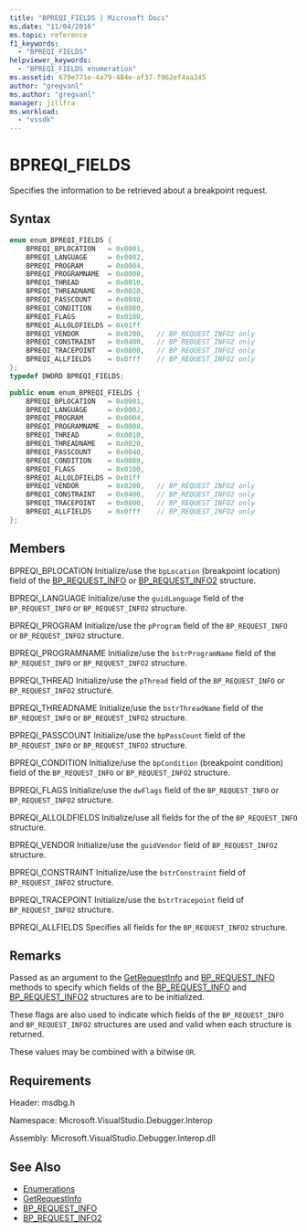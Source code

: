 ```yaml
---
title: "BPREQI_FIELDS | Microsoft Docs"
ms.date: "11/04/2016"
ms.topic: reference
f1_keywords:
  - "BPREQI_FIELDS"
helpviewer_keywords:
  - "BPREQI_FIELDS enumeration"
ms.assetid: 679e771e-4a79-484e-af37-f962ef4aa245
author: "gregvanl"
ms.author: "gregvanl"
manager: jillfra
ms.workload:
  - "vssdk"
---
```

# BPREQI_FIELDS
Specifies the information to be retrieved about a breakpoint request.

## Syntax

```cpp
enum enum_BPREQI_FIELDS {
    BPREQI_BPLOCATION   = 0x0001,
    BPREQI_LANGUAGE     = 0x0002,
    BPREQI_PROGRAM      = 0x0004,
    BPREQI_PROGRAMNAME  = 0x0008,
    BPREQI_THREAD       = 0x0010,
    BPREQI_THREADNAME   = 0x0020,
    BPREQI_PASSCOUNT    = 0x0040,
    BPREQI_CONDITION    = 0x0080,
    BPREQI_FLAGS        = 0x0100,
    BPREQI_ALLOLDFIELDS = 0x01ff
    BPREQI_VENDOR       = 0x0200,   // BP_REQUEST_INFO2 only
    BPREQI_CONSTRAINT   = 0x0400,   // BP_REQUEST_INFO2 only
    BPREQI_TRACEPOINT   = 0x0800,   // BP_REQUEST_INFO2 only
    BPREQI_ALLFIELDS    = 0x0fff    // BP_REQUEST_INFO2 only
};
typedef DWORD BPREQI_FIELDS;
```

```csharp
public enum enum_BPREQI_FIELDS {
    BPREQI_BPLOCATION   = 0x0001,
    BPREQI_LANGUAGE     = 0x0002,
    BPREQI_PROGRAM      = 0x0004,
    BPREQI_PROGRAMNAME  = 0x0008,
    BPREQI_THREAD       = 0x0010,
    BPREQI_THREADNAME   = 0x0020,
    BPREQI_PASSCOUNT    = 0x0040,
    BPREQI_CONDITION    = 0x0080,
    BPREQI_FLAGS        = 0x0100,
    BPREQI_ALLOLDFIELDS = 0x01ff
    BPREQI_VENDOR       = 0x0200,   // BP_REQUEST_INFO2 only
    BPREQI_CONSTRAINT   = 0x0400,   // BP_REQUEST_INFO2 only
    BPREQI_TRACEPOINT   = 0x0800,   // BP_REQUEST_INFO2 only
    BPREQI_ALLFIELDS    = 0x0fff    // BP_REQUEST_INFO2 only
};
```

## Members
BPREQI_BPLOCATION
Initialize/use the `bpLocation` (breakpoint location) field of the [BP_REQUEST_INFO](../../../extensibility/debugger/reference/bp-request-info.md) or [BP_REQUEST_INFO2](../../../extensibility/debugger/reference/bp-request-info2.md) structure.

BPREQI_LANGUAGE
Initialize/use the `guidLanguage` field of the `BP_REQUEST_INFO` or `BP_REQUEST_INFO2` structure.

BPREQI_PROGRAM
Initialize/use the `pProgram` field of the `BP_REQUEST_INFO` or `BP_REQUEST_INFO2` structure.

BPREQI_PROGRAMNAME
Initialize/use the `bstrProgramName` field of the `BP_REQUEST_INFO` or `BP_REQUEST_INFO2` structure.

BPREQI_THREAD
Initialize/use the `pThread` field of the `BP_REQUEST_INFO` or `BP_REQUEST_INFO2` structure.

BPREQI_THREADNAME
Initialize/use the `bstrThreadName` field of the `BP_REQUEST_INFO` or `BP_REQUEST_INFO2` structure.

BPREQI_PASSCOUNT
Initialize/use the `bpPassCount` field of the `BP_REQUEST_INFO` or `BP_REQUEST_INFO2` structure.

BPREQI_CONDITION
Initialize/use the `bpCondition` (breakpoint condition) field of the `BP_REQUEST_INFO` or `BP_REQUEST_INFO2` structure.

BPREQI_FLAGS
Initialize/use the `dwFlags` field of the `BP_REQUEST_INFO` or `BP_REQUEST_INFO2` structure.

BPREQI_ALLOLDFIELDS
Initialize/use all fields for the of the `BP_REQUEST_INFO` structure.

BPREQI_VENDOR
Initialize/use the `guidVendor` field of `BP_REQUEST_INFO2` structure.

BPREQI_CONSTRAINT
Initialize/use the `bstrConstraint` field of `BP_REQUEST_INFO2` structure.

BPREQI_TRACEPOINT
Initialize/use the `bstrTracepoint` field of `BP_REQUEST_INFO2` structure.

BPREQI_ALLFIELDS
Specifies all fields for the `BP_REQUEST_INFO2` structure.

## Remarks
Passed as an argument to the [GetRequestInfo](../../../extensibility/debugger/reference/idebugbreakpointrequest2-getrequestinfo.md) and [BP_REQUEST_INFO](../../../extensibility/debugger/reference/bp-request-info.md) methods to specify which fields of the [BP_REQUEST_INFO](../../../extensibility/debugger/reference/bp-request-info.md) and [BP_REQUEST_INFO2](../../../extensibility/debugger/reference/bp-request-info2.md) structures are to be initialized.

These flags are also used to indicate which fields of the `BP_REQUEST_INFO` and `BP_REQUEST_INFO2` structures are used and valid when each structure is returned.

These values may be combined with a bitwise `OR`.

## Requirements
Header: msdbg.h

Namespace: Microsoft.VisualStudio.Debugger.Interop

Assembly: Microsoft.VisualStudio.Debugger.Interop.dll

## See Also
- [Enumerations](../../../extensibility/debugger/reference/enumerations-visual-studio-debugging.md)
- [GetRequestInfo](../../../extensibility/debugger/reference/idebugbreakpointrequest2-getrequestinfo.md)
- [BP_REQUEST_INFO](../../../extensibility/debugger/reference/bp-request-info.md)
- [BP_REQUEST_INFO2](../../../extensibility/debugger/reference/bp-request-info2.md)
